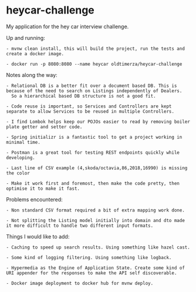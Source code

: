 # heycar-challenge
My application for the hey car interview challenge.

Up and running:

    - mvnw clean install, this will build the project, run the tests and create a docker image.

    - docker run -p 8080:8080 --name heycar oldtimerza/heycar-challenge
    
Notes along the way:

    - Relational DB is a better fit over a document based DB. This is because of the need to search on Listings independently of Dealers.
      So a hierarchical based DB structure is not a good fit.

    - Code reuse is important, so Services and Controllers are kept separate to allow Services to be reused in multiple Controllers.

    - I find Lombok helps keep our POJOs easier to read by removing boiler plate getter and setter code.

    - Spring initializr is a fantastic tool to get a project working in minimal time.

    - Postman is a great tool for testing REST endpoints quickly while developing.

    - Last line of CSV example (4,skoda/octavia,86,2018,16990) is missing the color

    - Make it work first and foremost, then make the code pretty, then optimise it to make it fast.

Problems encountered:

    - Non standard CSV format required a bit of extra mapping work done.

    - Not splitting the Listing model initially into domain and dto made it more difficult to handle two different input formats.

Things I would like to add:

    - Caching to speed up search results. Using something like hazel cast.

    - Some kind of logging filtering. Using something like logback.

    - Hypermedia as the Engine of Application State. Create some kind of URI appender for the responses to make the API self discoverable.

    - Docker image deployment to docker hub for mvnw deploy.